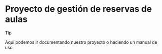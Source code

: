 # Proyecto de gestión de reservas de aulas

>[!TIP]
>Aquí podemos ir documentando nuestro proyecto o haciendo un manual de uso
